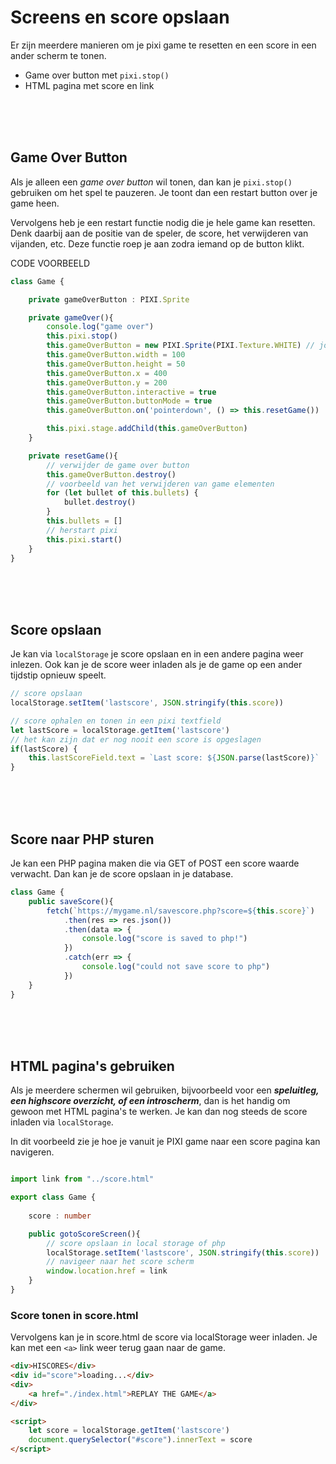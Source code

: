 # Screens en score opslaan

Er zijn meerdere manieren om je pixi game te resetten en een score in een ander scherm te tonen. 

- Game over button met `pixi.stop()`
- HTML pagina met score en link

<br>
<br>
<br>

## Game Over Button

Als je alleen een *game over button* wil tonen, dan kan je `pixi.stop()` gebruiken om het spel te pauzeren. Je toont dan een restart button over je game heen. 

Vervolgens heb je een restart functie nodig die je hele game kan resetten. Denk daarbij aan de positie van de speler, de score, het verwijderen van vijanden, etc. Deze functie roep je aan zodra iemand op de button klikt.

CODE VOORBEELD

```typescript
class Game {

    private gameOverButton : PIXI.Sprite

    private gameOver(){
        console.log("game over")
        this.pixi.stop()
        this.gameOverButton = new PIXI.Sprite(PIXI.Texture.WHITE) // jouw eigen sprite hier
        this.gameOverButton.width = 100
        this.gameOverButton.height = 50
        this.gameOverButton.x = 400
        this.gameOverButton.y = 200
        this.gameOverButton.interactive = true
        this.gameOverButton.buttonMode = true
        this.gameOverButton.on('pointerdown', () => this.resetGame())

        this.pixi.stage.addChild(this.gameOverButton)
    }

    private resetGame(){
        // verwijder de game over button
        this.gameOverButton.destroy() 
        // voorbeeld van het verwijderen van game elementen
        for (let bullet of this.bullets) {
            bullet.destroy()
        }
        this.bullets = []
        // herstart pixi
        this.pixi.start()
    }
}
```
<br>
<br>
<br>

## Score opslaan

Je kan via `localStorage` je score opslaan en in een andere pagina weer inlezen. Ook kan je de score weer inladen als je de game op een ander tijdstip opnieuw speelt.

```typescript
// score opslaan
localStorage.setItem('lastscore', JSON.stringify(this.score))

// score ophalen en tonen in een pixi textfield
let lastScore = localStorage.getItem('lastscore')
// het kan zijn dat er nog nooit een score is opgeslagen
if(lastScore) {
    this.lastScoreField.text = `Last score: ${JSON.parse(lastScore)}`
}
```
<Br>
<br>
<br>

## Score naar PHP sturen

Je kan een PHP pagina maken die via GET of POST een score waarde verwacht. Dan kan je de score opslaan in je database.

```typescript
class Game {
    public saveScore(){
        fetch(`https://mygame.nl/savescore.php?score=${this.score}`)
            .then(res => res.json())
            .then(data => {
                console.log("score is saved to php!")
            })
            .catch(err => {
                console.log("could not save score to php")
            })
    }
}
```


<br>
<br>
<br>

## HTML pagina's gebruiken

Als je meerdere schermen wil gebruiken, bijvoorbeeld voor een ***speluitleg, een highscore overzicht, of een introscherm***, dan is het handig om gewoon met HTML pagina's te werken. Je kan dan nog steeds de score inladen via `localStorage`. 

In dit voorbeeld zie je hoe je vanuit je PIXI game naar een score pagina kan navigeren.

```typescript

import link from "../score.html"

export class Game {
    
    score : number

    public gotoScoreScreen(){
        // score opslaan in local storage of php
        localStorage.setItem('lastscore', JSON.stringify(this.score))
        // navigeer naar het score scherm
        window.location.href = link
    }
}
```

### Score tonen in score.html

Vervolgens kan je in score.html de score via localStorage weer inladen. Je kan met een `<a>` link weer terug gaan naar de game.

```html
<div>HISCORES</div>
<div id="score">loading...</div>
<div>
    <a href="./index.html">REPLAY THE GAME</a>
</div>

<script>
    let score = localStorage.getItem('lastscore')
    document.querySelector("#score").innerText = score
</script>
```